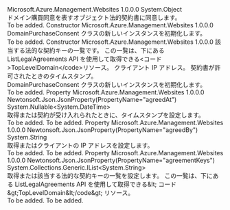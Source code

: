 <Type Name="DomainPurchaseConsent" FullName="Microsoft.Azure.Management.WebSites.Models.DomainPurchaseConsent">
  <TypeSignature Language="C#" Value="public class DomainPurchaseConsent" />
  <TypeSignature Language="ILAsm" Value=".class public auto ansi beforefieldinit DomainPurchaseConsent extends System.Object" />
  <TypeSignature Language="DocId" Value="T:Microsoft.Azure.Management.WebSites.Models.DomainPurchaseConsent" />
  <TypeSignature Language="VB.NET" Value="Public Class DomainPurchaseConsent" />
  <TypeSignature Language="F#" Value="type DomainPurchaseConsent = class" />
  <AssemblyInfo>
    <AssemblyName>Microsoft.Azure.Management.Websites</AssemblyName>
    <AssemblyVersion>1.0.0.0</AssemblyVersion>
  </AssemblyInfo>
  <Base>
    <BaseTypeName>System.Object</BaseTypeName>
  </Base>
  <Interfaces />
  <Docs>
    <summary>
            ドメイン購買同意を表すオブジェクト法的契約書に同意します。
            </summary>
    <remarks>To be added.</remarks>
  </Docs>
  <Members>
    <Member MemberName=".ctor">
      <MemberSignature Language="C#" Value="public DomainPurchaseConsent ();" />
      <MemberSignature Language="ILAsm" Value=".method public hidebysig specialname rtspecialname instance void .ctor() cil managed" />
      <MemberSignature Language="DocId" Value="M:Microsoft.Azure.Management.WebSites.Models.DomainPurchaseConsent.#ctor" />
      <MemberSignature Language="VB.NET" Value="Public Sub New ()" />
      <MemberType>Constructor</MemberType>
      <AssemblyInfo>
        <AssemblyName>Microsoft.Azure.Management.Websites</AssemblyName>
        <AssemblyVersion>1.0.0.0</AssemblyVersion>
      </AssemblyInfo>
      <Parameters />
      <Docs>
        <summary>
            DomainPurchaseConsent クラスの新しいインスタンスを初期化します。
            </summary>
        <remarks>To be added.</remarks>
      </Docs>
    </Member>
    <Member MemberName=".ctor">
      <MemberSignature Language="C#" Value="public DomainPurchaseConsent (System.Collections.Generic.IList&lt;string&gt; agreementKeys = null, string agreedBy = null, Nullable&lt;DateTime&gt; agreedAt = null);" />
      <MemberSignature Language="ILAsm" Value=".method public hidebysig specialname rtspecialname instance void .ctor(class System.Collections.Generic.IList`1&lt;string&gt; agreementKeys, string agreedBy, valuetype System.Nullable`1&lt;valuetype System.DateTime&gt; agreedAt) cil managed" />
      <MemberSignature Language="DocId" Value="M:Microsoft.Azure.Management.WebSites.Models.DomainPurchaseConsent.#ctor(System.Collections.Generic.IList{System.String},System.String,System.Nullable{System.DateTime})" />
      <MemberSignature Language="VB.NET" Value="Public Sub New (Optional agreementKeys As IList(Of String) = null, Optional agreedBy As String = null, Optional agreedAt As Nullable(Of DateTime) = null)" />
      <MemberSignature Language="F#" Value="new Microsoft.Azure.Management.WebSites.Models.DomainPurchaseConsent : System.Collections.Generic.IList&lt;string&gt; * string * Nullable&lt;DateTime&gt; -&gt; Microsoft.Azure.Management.WebSites.Models.DomainPurchaseConsent" Usage="new Microsoft.Azure.Management.WebSites.Models.DomainPurchaseConsent (agreementKeys, agreedBy, agreedAt)" />
      <MemberType>Constructor</MemberType>
      <AssemblyInfo>
        <AssemblyName>Microsoft.Azure.Management.Websites</AssemblyName>
        <AssemblyVersion>1.0.0.0</AssemblyVersion>
      </AssemblyInfo>
      <Parameters>
        <Parameter Name="agreementKeys" Type="System.Collections.Generic.IList&lt;System.String&gt;" />
        <Parameter Name="agreedBy" Type="System.String" />
        <Parameter Name="agreedAt" Type="System.Nullable&lt;System.DateTime&gt;" />
      </Parameters>
      <Docs>
        <param name="agreementKeys">該当する法的な契約キーの一覧です。 この一覧は、下にある ListLegalAgreements API を使用して取得できる&lt;コード&gt;TopLevelDomain&lt;/code&gt;リソース。</param>
        <param name="agreedBy">クライアント IP アドレス。</param>
        <param name="agreedAt">契約書が許可されたときのタイムスタンプ。</param>
        <summary>
            DomainPurchaseConsent クラスの新しいインスタンスを初期化します。
            </summary>
        <remarks>To be added.</remarks>
      </Docs>
    </Member>
    <Member MemberName="AgreedAt">
      <MemberSignature Language="C#" Value="public Nullable&lt;DateTime&gt; AgreedAt { get; set; }" />
      <MemberSignature Language="ILAsm" Value=".property instance valuetype System.Nullable`1&lt;valuetype System.DateTime&gt; AgreedAt" />
      <MemberSignature Language="DocId" Value="P:Microsoft.Azure.Management.WebSites.Models.DomainPurchaseConsent.AgreedAt" />
      <MemberSignature Language="VB.NET" Value="Public Property AgreedAt As Nullable(Of DateTime)" />
      <MemberSignature Language="F#" Value="member this.AgreedAt : Nullable&lt;DateTime&gt; with get, set" Usage="Microsoft.Azure.Management.WebSites.Models.DomainPurchaseConsent.AgreedAt" />
      <MemberType>Property</MemberType>
      <AssemblyInfo>
        <AssemblyName>Microsoft.Azure.Management.Websites</AssemblyName>
        <AssemblyVersion>1.0.0.0</AssemblyVersion>
      </AssemblyInfo>
      <Attributes>
        <Attribute>
          <AttributeName>Newtonsoft.Json.JsonProperty(PropertyName="agreedAt")</AttributeName>
        </Attribute>
      </Attributes>
      <ReturnValue>
        <ReturnType>System.Nullable&lt;System.DateTime&gt;</ReturnType>
      </ReturnValue>
      <Docs>
        <summary>
            取得または契約が受け入れられたときに、タイムスタンプを設定します。
            </summary>
        <value>To be added.</value>
        <remarks>To be added.</remarks>
      </Docs>
    </Member>
    <Member MemberName="AgreedBy">
      <MemberSignature Language="C#" Value="public string AgreedBy { get; set; }" />
      <MemberSignature Language="ILAsm" Value=".property instance string AgreedBy" />
      <MemberSignature Language="DocId" Value="P:Microsoft.Azure.Management.WebSites.Models.DomainPurchaseConsent.AgreedBy" />
      <MemberSignature Language="VB.NET" Value="Public Property AgreedBy As String" />
      <MemberSignature Language="F#" Value="member this.AgreedBy : string with get, set" Usage="Microsoft.Azure.Management.WebSites.Models.DomainPurchaseConsent.AgreedBy" />
      <MemberType>Property</MemberType>
      <AssemblyInfo>
        <AssemblyName>Microsoft.Azure.Management.Websites</AssemblyName>
        <AssemblyVersion>1.0.0.0</AssemblyVersion>
      </AssemblyInfo>
      <Attributes>
        <Attribute>
          <AttributeName>Newtonsoft.Json.JsonProperty(PropertyName="agreedBy")</AttributeName>
        </Attribute>
      </Attributes>
      <ReturnValue>
        <ReturnType>System.String</ReturnType>
      </ReturnValue>
      <Docs>
        <summary>
            取得またはクライアントの IP アドレスを設定します。
            </summary>
        <value>To be added.</value>
        <remarks>To be added.</remarks>
      </Docs>
    </Member>
    <Member MemberName="AgreementKeys">
      <MemberSignature Language="C#" Value="public System.Collections.Generic.IList&lt;string&gt; AgreementKeys { get; set; }" />
      <MemberSignature Language="ILAsm" Value=".property instance class System.Collections.Generic.IList`1&lt;string&gt; AgreementKeys" />
      <MemberSignature Language="DocId" Value="P:Microsoft.Azure.Management.WebSites.Models.DomainPurchaseConsent.AgreementKeys" />
      <MemberSignature Language="VB.NET" Value="Public Property AgreementKeys As IList(Of String)" />
      <MemberSignature Language="F#" Value="member this.AgreementKeys : System.Collections.Generic.IList&lt;string&gt; with get, set" Usage="Microsoft.Azure.Management.WebSites.Models.DomainPurchaseConsent.AgreementKeys" />
      <MemberType>Property</MemberType>
      <AssemblyInfo>
        <AssemblyName>Microsoft.Azure.Management.Websites</AssemblyName>
        <AssemblyVersion>1.0.0.0</AssemblyVersion>
      </AssemblyInfo>
      <Attributes>
        <Attribute>
          <AttributeName>Newtonsoft.Json.JsonProperty(PropertyName="agreementKeys")</AttributeName>
        </Attribute>
      </Attributes>
      <ReturnValue>
        <ReturnType>System.Collections.Generic.IList&lt;System.String&gt;</ReturnType>
      </ReturnValue>
      <Docs>
        <summary>
            取得または該当する法的な契約キーの一覧を設定します。 この一覧は、下にある ListLegalAgreements API を使用して取得できる&amp;lt; コード&amp;gt;TopLevelDomain&amp;lt;/code&amp;gt; リソース。
            </summary>
        <value>To be added.</value>
        <remarks>To be added.</remarks>
      </Docs>
    </Member>
  </Members>
</Type>